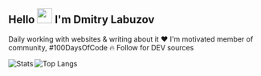 ## Hello <img width="30" src="https://raw.githubusercontent.com/aemmadi/aemmadi/master/wave.gif"> I'm Dmitry Labuzov

Daily working with websites & writing about it ❤️ I'm motivated member of community, #100DaysOfCode 🔥 Follow for DEV sources

<img align="left" alt="Stats" src="https://github-readme-stats.vercel.app/api?username=thelabuzov&show_icons=true&hide_border=true&theme=onedark">
<img alt="Top Langs" src="https://github-readme-stats.vercel.app/api/top-langs/?username=thelabuzov&layout=compact&hide_border=true&theme=onedark">
